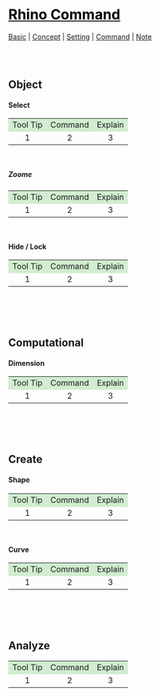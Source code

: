 <style>
.md0{margin-top: 100px;}
.md1{margin-top: 75px;}
.md2{margin-top: 50px;}
.md3{margin-top: 25px;}
.tbl1 td#header{background-color: D1ECCF}
.tbl1 tr#header{background-color: D1ECCF}
</style>

# [<span style="color:black;">Rhino Command</span>](Rhino.md)
[Basic](Rhino-Basic.md) | [Concept](Rhino-Concept.md) | [Setting](Rhino-Setting.md) | [Command](Rhino-Command.md) | [Note](Rhino-Note.md)
<div class="md1"></div>




## Object
#### Select
<table><tbody>
<tr align="center"><td  bgcolor="D1ECCF">Tool Tip</td><td bgcolor="D1ECCF">Command</td><td  bgcolor="D1ECCF">Explain</td></tr>
<tr align="center"><td>1</td><td>2</td><td>3</td></tr>
</tbody></table>

<div class="md2"></div>

##### Zoome
<table><tbody>
<tr align="center"><td  bgcolor="D1ECCF">Tool Tip</td><td bgcolor="D1ECCF">Command</td><td  bgcolor="D1ECCF">Explain</td></tr>
<tr align="center"><td>1</td><td>2</td><td>3</td></tr>
</tbody></table>

<div class="md2"></div>

#### Hide / Lock
<table><tbody>
<tr align="center"><td  bgcolor="D1ECCF">Tool Tip</td><td bgcolor="D1ECCF">Command</td><td  bgcolor="D1ECCF">Explain</td></tr>
<tr align="center"><td>1</td><td>2</td><td>3</td></tr>
</tbody></table>




<div class="md0"></div>




## Computational
#### Dimension
<table><tbody>
<tr align="center"><td  bgcolor="D1ECCF">Tool Tip</td><td bgcolor="D1ECCF">Command</td><td  bgcolor="D1ECCF">Explain</td></tr>
<tr align="center"><td>1</td><td>2</td><td>3</td></tr>
</tbody></table>




<div class="md0"></div>




## Create
#### Shape
<table><tbody>
<tr align="center"><td  bgcolor="D1ECCF">Tool Tip</td><td bgcolor="D1ECCF">Command</td><td  bgcolor="D1ECCF">Explain</td></tr>
<tr align="center"><td>1</td><td>2</td><td>3</td></tr>
</tbody></table>

<div class="md2"></div>

#### Curve
<table><tbody>
<tr align="center"><td  bgcolor="D1ECCF">Tool Tip</td><td bgcolor="D1ECCF">Command</td><td  bgcolor="D1ECCF">Explain</td></tr>
<tr align="center"><td>1</td><td>2</td><td>3</td></tr>
</tbody></table>




<div class="md0"></div>




## Analyze
<table><tbody>
<tr align="center"><td  bgcolor="D1ECCF">Tool Tip</td><td bgcolor="D1ECCF">Command</td><td  bgcolor="D1ECCF">Explain</td></tr>
<tr align="center"><td>1</td><td>2</td><td>3</td></tr>
</tbody></table>

<div class="md2"></div>

